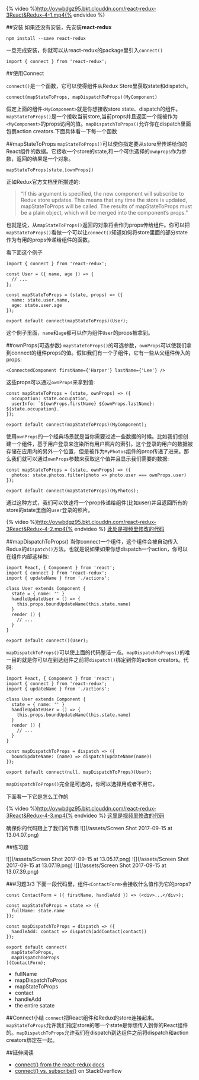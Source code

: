 {% video %}http://ovwbdgz95.bkt.clouddn.com/react-redux-3React&Redux-4-1.mp4{% endvideo %}

##安装
如果还没有安装，先安装**react-redux**
```
npm install --save react-redux
```
一旦完成安装，你就可以从react-redux的package里引入`connect()`
```
import { connect } from 'react-redux';
```

##使用Connect

`connect()`是一个函数，它可以使得组件从Redux Store里获取state和dispatch。
```
connect(mapStateToProps, mapDispatchToProps)(MyComponent)
```
假定上面的组件`<MyComponent>`就是你想接收store state、dispatch的组件。
`mapStateToProps()`是一个接收当前store,当前props并且返回一个能被作为`<MyComponent>`的props访问的值。`mapDispatchToProps()`允许你在dispatch里面包裹action creators.下面具体看一下每一个函数

##mapStateToProps
`mapStateToProps()`可以使你指定要从store里传递给你的React组件的数据。它接收一个store的state,和一个可供选择的`ownprops`作为参数，返回的结果是一个对象。
```
mapStateToProps(state,[ownProps])
```
正如Redux官方文档里所描述的:
>“If this argument is specified, the new component will subscribe to Redux store updates. This means that any time the store is updated, mapStateToProps will be called. The results of mapStateToProps must be a plain object, which will be merged into the component’s props.”

也就是说，从`mapStateToProps()`返回的对象将会作为props传给组件。你可以把`mapStateToProps()`看做一个可以让`connect()`知道如何将store里面的部分state作为有用的props传递给组件的函数。

看下面这个例子

```
import { connect } from 'react-redux';

const User = ({ name, age }) => {
  // ...
};

const mapStateToProps = (state, props) => ({
  name: state.user.name,
  age: state.user.age
});

export default connect(mapStateToProps)(User);
```
这个例子里面，`name`和`age`都可以作为组件`User`的props被拿到。

##ownProps(可选参数)
`mapStateToProps()`的可选参数，`ownProps`可以使我们拿到connect的组件props的值。假如我们有一个子组件，它有一些从父组件传入的props:
```
<ConnectedComponent firstName={'Harper'} lastName={'Lee'} />
```
这些props可以通过`ownProps`来拿到值:
```
const mapStateToProps = (state, ownProps) => ({
  occupation: state.occupation,
  userInfo: `${ownProps.firstName} ${ownProps.lastName}: ${state.occupation}.`
});

export default connect(mapStateToProps)(MyComponent);
```
使用`ownProps`的一个经典场景就是当你需要过滤一些数据的时候。比如我们想创建一个组件，基于用户登录来渲染所有用户照片的索引。这个登录的用户的数据被存储在应用内的另外一个位置，但是被作为`MyPhotos`组件的prop传递了进来。那么我们就可以通过`ownProps`参数来获取这个值并且显示我们需要的数据:
```
const mapStateToProps = (state, ownProps) => ({
  photos: state.photos.filter(photo => photo.user === ownProps.user)
});

export default connect(mapStateToProps)(MyPhotos);

```
通过这种方式，我们可以快速将一个prop传递给组件(比如user)并且返回所有的store的state里面的`user`登录的照片。

{% video %}http://ovwbdgz95.bkt.clouddn.com/react-redux-3React&Redux-4-2.mp4{% endvideo %}
[此处是视频里修改的代码](https://github.com/udacity/reactnd-udacimeals-complete/commit/e01aeaf5719ab83cb4af8bf6aa944148335122f9)

##mapDispatchToProps()
当你connect一个组件，这个组件会被自动传入Redux的`dispatch()`方法。也就是说如果如果你想dispatch一个action，你可以在组件内部这样做:
```
import React, { Component } from 'react';
import { connect } from 'react-redux';
import { updateName } from './actions';

class User extends Component {
  state = { name: '' }
  handleUpdateUser = () => {
    this.props.boundUpdateName(this.state.name)
  }
  render () {
    // ...
  }
}

export default connect()(User);
```

`mapDispatchToProps()`可以使上面的代码整洁一点。`mapDispatchToProps()`的唯一目的就是你可以在到达组件之前将`dispatch()`绑定到你的action creators。代码:
```
import React, { Component } from 'react';
import { connect } from 'react-redux';
import { updateName } from './actions';

class User extends Component {
  state = { name: '' }
  handleUpdateUser = () => {
    this.props.boundUpdateName(this.state.name)
  }
  render () {
    // ...
  }
}

const mapDispatchToProps = dispatch => ({
  boundUpdateName: (name) => dispatch(updateName(name))
});

export default connect(null, mapDispatchToProps)(User);
```
`mapDispatchToProps()`完全是可选的，你可以选择用或者不用它。

下面看一下它是怎么工作的

{% video %}http://ovwbdgz95.bkt.clouddn.com/react-redux-3React&Redux-4-3.mp4{% endvideo %}
[这里是视频里修改的代码](https://github.com/udacity/reactnd-udacimeals-complete/commit/66a4a3ecae2d9dd4f3b20611529c4c55be19a3b2)

确保你的代码跟上了我们的节奏
![](/assets/Screen Shot 2017-09-15 at 13.04.07.png)

##练习题

![](/assets/Screen Shot 2017-09-15 at 13.05.17.png)
![](/assets/Screen Shot 2017-09-15 at 13.07.19.png)
![](/assets/Screen Shot 2017-09-15 at 13.07.39.png)

###习题3/3
下面一段代码里，组件`<ContactForm>`会接收什么值作为它的props?
```
const ContactForm = ({ firstName, handleAdd }) => (<div>...</div>);

const mapStateToProps = state => ({
  fullName: state.name
});

const mapDispatchToProps = dispatch => ({
  handleAdd: contact => dispatch(addContact(contact))
});

export default connect(
  mapStateToProps,
  mapDispatchToProps
)(ContactForm);
```
- fullName
- mapDispatchToProps
- mapStateToProps
- contact
- handleAdd
- the entire satate

##Connect小结
`connect`把React组件和Redux的store连接起来。`mapStateToProps`允许我们指定store的哪一个state是你想传入到你的React组件的。`mapDispatchToProps`允许我们在dispatch到达组件之前将dispatch和action creators绑定在一起。

##延伸阅读
- [connect() from the react-redux docs](https://github.com/reactjs/react-redux/blob/master/docs/api.md#connectmapstatetoprops-mapdispatchtoprops-mergeprops-options)
- [connect() vs. subscribe()](https://stackoverflow.com/questions/41963225/redux-subscribe-vs-mapstatetoprops/41963751#41963751) on StackOverflow
